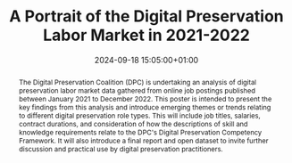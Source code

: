 ---
abstract: The Digital Preservation Coalition (DPC) is undertaking an analysis of digital
  preservation labor market data gathered from online job postings published between
  January 2021 to December 2022. This poster is intended to present the key findings
  from this analysis and introduce emerging themes or trends relating to different
  digital preservation role types. This will include job titles, salaries, contract
  durations, and consideration of how the descriptions of skill and knowledge requirements
  relate to the DPC's Digital Preservation Competency Framework. It will also introduce
  a final report and open dataset to invite further discussion and practical use by
  digital preservation practitioners.
creators:
- Amy Currie
date: 2024-09-18 15:05:00+01:00
document_url: https://zenodo.org/records/13679853/download/pdf
grand_parent: iPRES
institutions: []
keywords:
- governance, resourcing, and management for dp
- start 2 preserve
landing_page_url: https://zenodo.org/records/13679853
language: eng
layout: publication
license: Creative Commons Attribution Share-Alike 4.0 (CC-BY-SA-4.0)
notes_url: https://docs.google.com/document/d/16S5qwg42Mjnxe22cdVxZH63tVCVMgs-m92o02THSgC4/edit#heading=h.aar4tupij1po
parent: iPRES 2024
publication_type: poster
size: null
slides_url: ''
source_name: iPRES
stream_url: https://www.archief.vlaanderen.be/archief/records/dossiers/5acb210228ce4315ae650812d056a482329eb83ed2dc42398a51505dc153be81/documents/b208d828f7d0472f91d594fd9a1e7e1068f37cdd5e09419d8e7f69a4eb27e3fb
title: A Portrait of the Digital Preservation Labor Market in 2021-2022
year: 2024
---